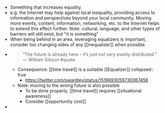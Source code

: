 - Something that increases equality.
- e.g. the Internet may help against local inequality, providing access to information and perspectives beyond your local community. Moving more events, content, information, networking, etc. to the Internet helps to extend this effect further. Note: cultural, language, and other types of barriers will still exist, but "it is something"
- When being behind in an area, leveraging equalizers is important, consider too changing sides of any [[inequalizer]] when possible
- > “The future is already here – it’s just not very evenly distributed.” — William Gibson #quote
	- Consequence: [[time travel]] is a suitable [[Equalizer]]
	  collapsed:: true
		- https://twitter.com/swardley/status/1519693059730067456
	- Note: moving to the wrong future is also possible
		- To be done properly, [[time travel]] requires [[situational awareness]]
		- Consider [[opportunity cost]]
-